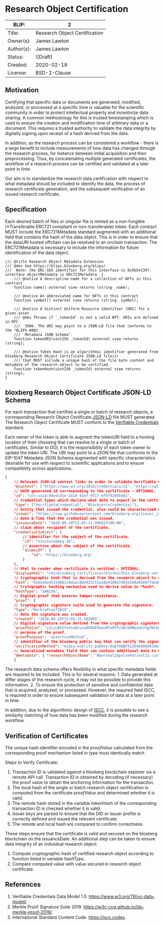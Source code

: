 # Research Object Certification

| BLIP:     | 2                                                         |
| -------- | ------------------------------------------------------------ |
| Title:   | Research Object Certification                                      |
| Owner(s):  | James Lawton                                                           |
| Author(s):  | James Lawton                                                           |
| Status:  | ![Draft] |
| Created: | 2020-02-18                                                   |
| License: | BSD-2-Clause                                                 |

## Motivation
Certifying that specific data or documents are generated, modified, analyzed, or processed at a specific time is valuable for the scientific community in order to protect intellectual property and incentivize data sharing. A common methodology for this is trusted timestamping which is used to ensure the creation and modification time of arbitrary data or a document. This requires a trusted authority to validate the data integrity by digitally signing upon receipt of a hash derived from the data.

In addition, as the research process can be considered a workflow - there is a large benefit to include measurements of how data has changed through the research process, for instance between initial acquisition and then preprocessing. Thus, by concatenating multiple generated certificates, the workflow of a research process can be certified and validated at a later point in time.

Our aim is to standardize the research data certification with respect to what metadata should be included to identify the data, the process of research certificate generation, and the subsequent verification of an issued research certificate.

## Specification
Each desired batch of files or singular file is minted as a non-fungible (*Transferable ERC721 compliant or non-transferable) token. Each contract MUST include the ERC721Metadata standard augmented with an additional field that contains the hash of the data object. This is in order to ensure that the dataURI hosted offchain can be resolved to an onchain transaction. The ERC721Metadata is necessary to include the information for future identification of the data object.

```solidity
/// @title Research Object Metadata Extension 
/// @dev See https://blips.bloxberg.org/blips/
///  Note: the ERC-165 identifier for this interface is 0x5b5e139f.
interface objectMetadata is ERC721Metadata  {
    /// @notice A descriptive name for a collection of NFTs in this contract
    function name() external view returns (string _name);

    /// @notice An abbreviated name for NFTs in this contract
    function symbol() external view returns (string _symbol);

    /// @notice A distinct Uniform Resource Identifier (URI) for a given asset.
    /// @dev Throws if `_tokenId` is not a valid NFT. URIs are defined in RFC
    ///  3986. The URI may point to a JSON-LD file that conforms to the "BLIPS-0002
    ///  Metadata JSON Schema".
    function tokenURI(uint256 _tokenId) external view returns (string);

    /// @notice Token Hash is an algorithmic identifier generated from bloxberg Research Object Certificate JSON-LD file(s) 
    /// that MUST include a unique hash of the file byte content and metadata of the research object to be certified.
    function tokenHash(uint256 _tokenId) external view returns (string);
}
```

## bloxberg Research Object Certificate JSON-LD Schema

For each transaction that certifies a single or batch of research objects, a corresponding Research Object Certificate [JSON-LD](https://www.w3.org/TR/json-ld/) file MUST generated.
The Research Object Certificate MUST conform to the [Verifiable Credentials](https://www.w3.org/TR/vc-data-model/) standard.
 
Each owner of the token is able to augment the tokenURI field to a hosting location of their choosing that can resolve to a single or batch of certificates. Similar to DOI, it is the responsibility of each token owner to update the token URI. 
The URI may point to a JSON file that conforms to the EIP-1047 Metadata JSON Schema augmented with specific characteristics desirable for use with respect to scientific applications and to ensure compatibility across applications.

```json
{
    // Relevant JSON-LD context links in order to validate Verifiable Credentials according to their spec.
    "@context": ["https://www.w3.org/2018/credentials/v1", "https://w3id.org/blockcerts/schema/3.0-alpha/context.json"], 
    // UUID generated id corresponding to the certificate - OPTIONAL.
    "id": "urn:uuid:94edcd1e-2a1d-43af-9f17-ef97816954b1",
    // Credential types which declare what data to expect in the certificate.
    "type": ["VerifiableCredential", "BlockcertsCredential"],
    // Entity that issued the credential, also could be characterized as a DID.
    "issuer": "https://raw.githubusercontent.com/bloxberg-org/issuer_json/master/issuer.json",
    // Date & Time that the credential was issued.
    "issuanceDate": "2020-09-10T13:05:11.996623+00:00", 
    // claim about recipient of the certificate.
    "credentialSubject": {
        // identifier for the subject of the certificate.
        "id": "einstein@mpg.de", 
        // assertion about the subject of the certificate.
        "alumniOf": {
            "id": "https://bloxberg.org"
        }
    }, 
    // Html to render when certificate is verified - OPTIONAL.
    "displayHtml": "<h1>bloxberg Certificate</h1><h2>This bloxberg certificate serves as a proof of existence that the data corresponding to the SHA256 Hash were transacted on the bloxberg blockchain at the issued time.</h2>", 
    // Cryptographic hash that is derived from the research object to certify. The exact hashing algorithm can be generalized, but must uniquely identify a file such as SHA256, SHA-3, or ISCC.
    "hash": "0x0e4ded5319861c8daac00d425c53a16bd180a7d01a340a0e00f7dede40d2c9f6", 
    // Crytographic hashing mechanism used to derive value in *hash*.
    "hashType": "SHA256",
    // Digital proof that ensures tamper-resistance.
    "proof": {
    // Cryptographic signature suite used to generate the signature.
    "type": "MerkleProof2019", 
    // Date the signature was created.
    "created": "2020-09-10T13:05:15.582085", 
    // Digital signature value derived from the cryptographic signature suite.
    "proofValue": "z2LuLBVSfnVzaQtvzwDVNGE9aeuRToPVTvSHcbXMwzwS7ngfWtkBdbgfGaKJFM8W3GHN7MeAQ3zwt7dfESxWiY7Y4M3FxHg9pefhXggXgZPBYkZo9RUXMEkyu8xaxEoF8t6jqeMGARMZortEkgfCCTJMLGsfMfMXPcam4chnQwjhkTnmcZhRjoFUg13NZLwjsWYG961uv4inAiWHjBwM52kkv6vSD8EyTgXFjfooChsRXFiN4VykwPcUWBMRkuinHNwvrewx8dTPjijxdFAn1zDKJdUGn3erbVgV7VhMBbfmv7RQStgKbA1D6FvQNAVwsbW25NEEQ1mnGsBXDFH2EC1coFwRQTLTTDpiEjdKh4tRqk5kTycmpk1c1Zihm4d4URUMybAw1NmG4Hi12JKqZr", 
    // purpose of the proof.
    "proofPurpose": "assertionMethod", 
    // identifier of the bloxberg public key that can verify the signature. 
    "verificationMethod": "ecdsa-koblitz-pubkey:0xD748BF41264b906093460923169643f45BDbC32e"},
    // Generalized metadata field that can contain additional data to describe the certificate - OPTIONAL
    "@metadata": { "researchObjectName": "NeuronalImpulsePatient12.csv" }
    }
```

The research data schema offers flexibility in what specific metadata fields are required to be included. This is for several reasons: 1. Data generated at differ stages of the research cycle, it may not be possible to provide this information. 2. To ensure the protection of sensitive and confidential data that is acquired, analyzed, or processed. However, the required field ISCC, is required in order to ensure subsequent validation of data at a later point in time.

In addition, due to the algorithmic design of [ISCC](https://iscc.codes/), it is possible to see a similarity matching of how data has been modified during the research workflow.

## Verification of Certificates
The unique hash identifier encoded in the *proofValue* calculated from the corresponding proof mechanism listed in *type* must identically match 

Steps to Verify Certificate:
1. Transaction ID is validated against a bloxberg blockchain explorer via a remote API call. Transaction ID is obtained by decoding (if necessary) the proof value to obtain the anchoring information for the transaction.
2. The local hash of the single or batch research object certification is computed from the certificate *proofValue* and determined whether it is valid.
3. The remote hash stored in the variable *tokenHash* of the corresponding transaction ID is checked whether it is valid.
4. Issuer keys are parsed to ensure that the DID or issuer profile is correctly defined and issued the relevant certificate.
5. The remote and local hash are compared to confirm correctness.

These steps ensure that the certificate is valid and secured on the bloxberg blockchain on the issuanceDate. An additional step can be taken to ensure data integrity of an individual research object:
1. Compute cryptographic hash of certified research object according to function listed in variable *hashType*.
2. Compare computed value with value secured in research object certificate.

## References
1. Verifiable Credentials Data Model 1.0. https://www.w3.org/TR/vc-data-model/.
2. Merkle Proof Signature Suite 2019. https://w3c-ccg.github.io/lds-merkle-proof-2019/.
3. International Standard Content Code. https://iscc.codes.
